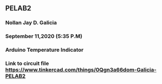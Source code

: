 ## PELAB2 
### Nollan Jay D. Galicia
### September 11,2020 (5:35 P.M)
### Arduino Temperature Indicator

### Link to circuit file https://www.tinkercad.com/things/0Qgn3a66dom-Galicia-PELAB2